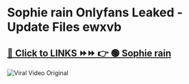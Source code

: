 
 # Sophie rain Onlyfans Leaked - Update Files ewxvb

## <h2><a href="https://clipsfans.com/Sophie_rain&ref=git">🔗 Click to LINKS ⏩⏩ 👉 🟢 Sophie rain </a></h2>

<a href="https://clipsfans.com/Sophie_rain&ref=git" rel="nofollow" data-target="animated-image.originalLink"><img src="https://i.ibb.co.com/xMMVF88/686577567.gif" alt="Viral Video Original" style="max-width: 100%; display: inline-block;" data-target="animated-image.originalImage"></a>

